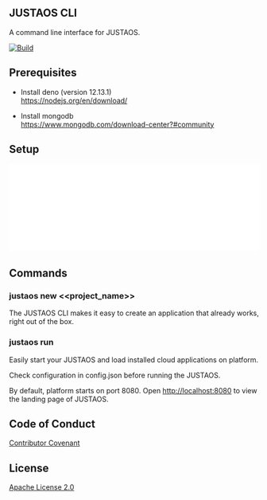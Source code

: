 ## JUSTAOS CLI

A command line interface for JUSTAOS.

[![Build](https://github.com/justaos/cli/workflows/Build/badge.svg)](https://github.com/justaos/cli/actions?workflow=Build)

## Prerequisites

- Install deno (version 12.13.1)\
  https://nodejs.org/en/download/

- Install mongodb\
  https://www.mongodb.com/download-center?#community

## Setup

![Set up](resources/setup.svg)

## Commands

### justaos new <<project_name>>

The JUSTAOS CLI makes it easy to create an application that already works, right
out of the box.


### justaos run

Easily start your JUSTAOS and load installed cloud applications on platform.

Check configuration in config.json before running the JUSTAOS.

By default, platform starts on port 8080. Open
[http://localhost:8080](http://localhost:8080) to view the landing page of
JUSTAOS.

## Code of Conduct

[Contributor Covenant](/CODE_OF_CONDUCT.md)

## License

[Apache License 2.0](/LICENSE)
